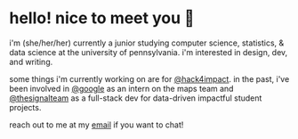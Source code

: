 # hello! nice to meet you 🍊

i'm (she/her/her) currently a junior studying computer science, statistics, & data science at the university of pennsylvania. i'm interested in design, dev, and writing.

some things i'm currently working on are for [@hack4impact](http://github.com/hack4impactpenn). in the past, i've been involved in [@google](http://github.com/google) as an intern on the maps team and [@thesignalteam](http://github.com/thesignalteam) as a full-stack dev for data-driven impactful student projects.

reach out to me at my [email](mailto:caroldotli@gmail.com) if you want to chat! 
<!--
**caroljli/caroljli** is a ✨ _special_ ✨ repository because its `README.md` (this file) appears on your GitHub profile.

Here are some ideas to get you started:

- 🔭 I’m currently working on ...
- 🌱 I’m currently learning ...
- 👯 I’m looking to collaborate on ...
- 🤔 I’m looking for help with ...
- 💬 Ask me about ...
- 📫 How to reach me: ...
- 😄 Pronouns: ...
- ⚡ Fun fact: ...
-->
